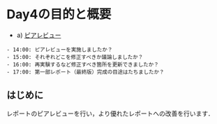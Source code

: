 # Day4の目的と概要

-   a) [ピアレビュー](../../report/peer_review "ピアレビュー")

```{admonition} 本日の進捗確認チェックリスト
- 14:00: ピアレビューを実施しましたか？
- 15:00: それぞれどこを修正すべきか議論しましたか？
- 16:00: 再実験するなど修正すべき箇所を更新できましたか？
- 17:00: 第一部レポート（最終版）完成の目途はたちましたか？
```

## はじめに
レポートのピアレビューを行い，より優れたレポートへの改善を行います．
